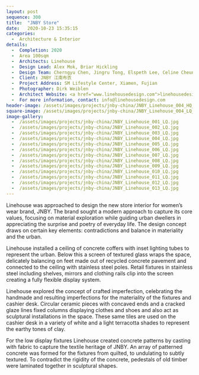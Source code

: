 ```yaml
---
layout: post
sequence: 300
title:  "JNBY Store"
date:   2020-10-23 15:35:15
categories:
  -  Architecture & Interior
details:
  -  Completion: 2020
  -  Area 100sqm
  -  Architects: Linehouse
  -  Design Lead: Alex Mok, Briar Hickling
  -  Design Team: Cherngyu Chen, Jingru Tong, Elspeth Lee, Celine Cheung
  -  Client: JNBY 江南布衣
  -  Project Address: SM Lifestyle Center, Xiamen, Fujian
  -  Photographer: Dirk Weiblen
  -  Architect Website: <a href="www.linehousedesign.com">linehousedesign.com</a>
  -  For more information, contact: info@linehousedesign.com
header-image: /assets/images/projects/jnby-china/JNBY_Linehouse_004_HQ_header.jpg
square-image: /assets/images/projects/jnby-china/JNBY_Linehouse_004_LQ_thumbnail.jpg
image-gallery:
  -  /assets/images/projects/jnby-china/JNBY_Linehouse_001_LQ.jpg
  -  /assets/images/projects/jnby-china/JNBY_Linehouse_002_LQ.jpg
  -  /assets/images/projects/jnby-china/JNBY_Linehouse_003_LQ.jpg
  -  /assets/images/projects/jnby-china/JNBY_Linehouse_004_LQ.jpg
  -  /assets/images/projects/jnby-china/JNBY_Linehouse_005_LQ.jpg
  -  /assets/images/projects/jnby-china/JNBY_Linehouse_006_LQ.jpg
  -  /assets/images/projects/jnby-china/JNBY_Linehouse_007_LQ.jpg
  -  /assets/images/projects/jnby-china/JNBY_Linehouse_008_LQ.jpg
  -  /assets/images/projects/jnby-china/JNBY_Linehouse_009_LQ.jpg
  -  /assets/images/projects/jnby-china/JNBY_Linehouse_010_LQ.jpg
  -  /assets/images/projects/jnby-china/JNBY_Linehouse_011_LQ.jpg
  -  /assets/images/projects/jnby-china/JNBY_Linehouse_012_LQ.jpg
  -  /assets/images/projects/jnby-china/JNBY_Linehouse_013_LQ.jpg
---
```

Linehouse was approached to design the new store interior for women’s wear brand, JNBY. The brand sought a modern approach to capture its core values, focusing on material exploration while guiding urban dwellers in appreciating the surprise and poetry of everyday life. The design concept draws on certain key elements: contradictions and balance in materiality and the urban. 

Linehouse installed a ceiling of concrete coffers with inset lighting tubes to represent the urban. Below this a screen of textured glass wraps the space, delicately balancing on feet made out of recycled concrete pavement and connected to the ceiling with stainless steel poles. Retail fixtures in stainless steel including shelves, mirrors and clothing rails clip into the screen creating a fully flexible display system. 

Linehouse explored the concept of crafted imperfection, celebrating the handmade and resulting imperfections for the materiality of the fixtures and cashier desk. Circular ceramic pieces with concaved ends and a cracked glaze lines fixed columns displaying clothes and shoes and also act as sculptural installations in the space. These same tiles are used on the cashier desk in a variety of white and a light terracotta shades to represent the earthy tones of clay.

For the low display fixtures Linehouse created concrete patterns by casting with fabric to capture the textile heritage of JNBY. An array of patterned concrete was formed for the fixtures from quilted, to undulating to subtly textured. To contradict the rigidity of the concrete, pedestals of old timber were laminated together in sculptural shapes.
